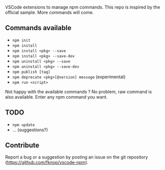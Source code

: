 VSCode extensions to manage npm commands. This repo is inspired by the official sample.
More commands will come.

## Commands available

* `npm init`
* `npm install`
* `npm install <pkg> --save`
* `npm install <pkg> --save-dev`
* `npm uninstall <pkg> --save`
* `npm uninstall <pkg> --save-dev`
* `npm publish [tag]`
* `npm deprecate <pkg>[@version] message` (experimental)
* `npm run <script>`

Not happy with the available commands ? No problem, raw command is also available. Enter any npm command you want.

## TODO

* `npm update`
* ... (suggestions?)

## Contribute

Report a bug or a suggestion by posting an issue on the git repository (https://github.com/fknop/vscode-npm).
